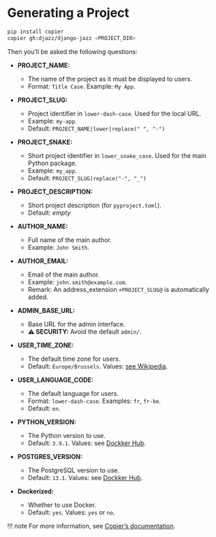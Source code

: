 # Generating a Project

```bash
pip install copier
copier gh:djazz/django-jazz <PROJECT_DIR>
```

Then you’ll be asked the following questions:

- **PROJECT_NAME:**
    - The name of the project as it must be displayed to users.
    - Format: `Title Case`. Example: `My App`.

- **PROJECT_SLUG:**
    - Project identifier in `lower-dash-case`. Used for the local URL.
    - Example: `my-app`.
    - Default: `PROJECT_NAME|lower|replace(" ", "-")`

- **PROJECT_SNAKE:**
    - Short project identifier in `lower_snake_case`. Used for the main Python package.
    - Example: `my_app`.
    - Default: `PROJECT_SLUG|replace("-", "_")`

- **PROJECT_DESCRIPTION:**
    - Short project description (for `pyproject.toml`).
    - Default: _empty_

- **AUTHOR_NAME:**
    - Full name of the main author.
    - Example: `John Smith`.

- **AUTHOR_EMAIL:**
    - Email of the main author. 
    - Example: `john.smith@example.com`.
    - Remark: An address_extension `+PROJECT_SLUG@` is automatically added.

- **ADMIN_BASE_URL:**
    - Base URL for the admin interface.
    - **⚠️ SECURITY:** Avoid the default `admin/`.

- **USER_TIME_ZONE:**
    - The default time zone for users.
    - Default: `Europe/Brussels`. Values: [see Wikipedia](https://en.wikipedia.org/wiki/List_of_tz_zones_by_name).

- **USER_LANGUAGE_CODE:**
    - The default language for users.
    - Format: `lower-dash-case`. Examples: `fr`, `fr-be`.
    - Default: `en`. 

- **PYTHON_VERSION:**
    - The Python version to use.
    - Default: `3.9.1`. Values: see [Dockker Hub](https://hub.docker.com/_/python/).

- **POSTGRES_VERSION:**
    - The PostgreSQL version to use.
    - Default: `13.1`. Values: see [Dockker Hub](https://hub.docker.com/_/postgres/).

- **Dockerized:**
    - Whether to use Docker.
    - Default: `yes`. Values: `yes` or `no`.


!!! note
    For more information, see [Copier’s documentation](https://copier.readthedocs.io/en/latest/generating/).
